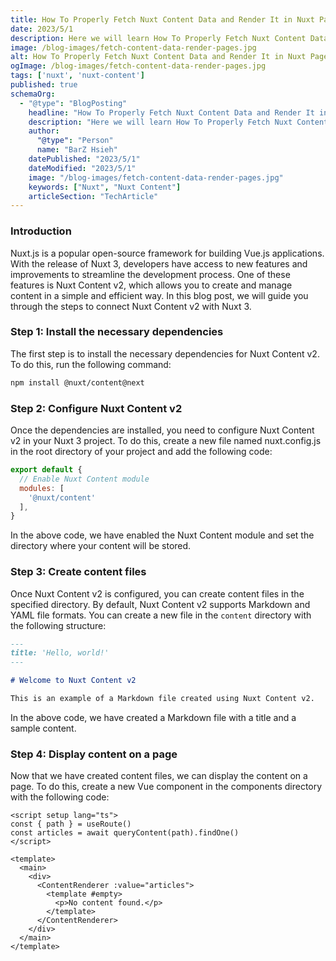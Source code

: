 ```yaml
---
title: How To Properly Fetch Nuxt Content Data and Render It in Nuxt Pages
date: 2023/5/1
description: Here we will learn How To Properly Fetch Nuxt Content Data and Render It in Nuxt Pages
image: /blog-images/fetch-content-data-render-pages.jpg
alt: How To Properly Fetch Nuxt Content Data and Render It in Nuxt Pages
ogImage: /blog-images/fetch-content-data-render-pages.jpg
tags: ['nuxt', 'nuxt-content']
published: true
schemaOrg:
  - "@type": "BlogPosting"
    headline: "How To Properly Fetch Nuxt Content Data and Render It in Nuxt Pages"
    description: "Here we will learn How To Properly Fetch Nuxt Content Data and Render It in Nuxt Pages."
    author:
      "@type": "Person"
      name: "BarZ Hsieh"
    datePublished: "2023/5/1"
    dateModified: "2023/5/1"
    image: "/blog-images/fetch-content-data-render-pages.jpg"
    keywords: ["Nuxt", "Nuxt Content"]
    articleSection: "TechArticle"
---
```


### Introduction

Nuxt.js is a popular open-source framework for building Vue.js applications. With the release of Nuxt 3, developers have access to new features and improvements to streamline the development process. One of these features is Nuxt Content v2, which allows you to create and manage content in a simple and efficient way. In this blog post, we will guide you through the steps to connect Nuxt Content v2 with Nuxt 3.

### Step 1: Install the necessary dependencies

The first step is to install the necessary dependencies for Nuxt Content v2. To do this, run the following command:

```bash
npm install @nuxt/content@next

```

### Step 2: Configure Nuxt Content v2

Once the dependencies are installed, you need to configure Nuxt Content v2 in your Nuxt 3 project. To do this, create a new file named nuxt.config.js in the root directory of your project and add the following code:

```js
export default {
  // Enable Nuxt Content module
  modules: [
    '@nuxt/content'
  ],
}
```

In the above code, we have enabled the Nuxt Content module and set the directory where your content will be stored.

### Step 3: Create content files

Once Nuxt Content v2 is configured, you can create content files in the specified directory. By default, Nuxt Content v2 supports Markdown and YAML file formats. You can create a new file in the `content` directory with the following structure:

```md
---
title: 'Hello, world!'
---

# Welcome to Nuxt Content v2

This is an example of a Markdown file created using Nuxt Content v2.
```

In the above code, we have created a Markdown file with a title and a sample content.

### Step 4: Display content on a page

Now that we have created content files, we can display the content on a page. To do this, create a new Vue component in the components directory with the following code:

```vue
<script setup lang="ts">
const { path } = useRoute()
const articles = await queryContent(path).findOne()
</script>

<template>
  <main>
    <div>
      <ContentRenderer :value="articles">
        <template #empty>
          <p>No content found.</p>
        </template>
      </ContentRenderer>
    </div>
  </main>
</template>
```
